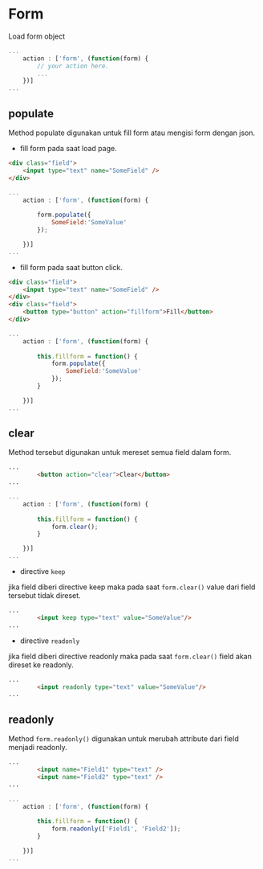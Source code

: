 # Form

Load form object

```javascript
...
	action : ['form', (function(form) {		
		// your action here.
		...
	})]
...
```

## populate

Method populate digunakan untuk fill form atau mengisi form dengan json.

- fill form pada saat load page.

```html
<div class="field">
	<input type="text" name="SomeField" />
</div>
```

```javascript
...
	action : ['form', (function(form) {
		
		form.populate({
			SomeField:'SomeValue'
		});

	})]
...
```

- fill form pada saat button click.

```html
<div class="field">
	<input type="text" name="SomeField" />
</div>
<div class="field">
	<button type="button" action="fillform">Fill</button>
</div>
```

```javascript
...
	action : ['form', (function(form) {
		
		this.fillform = function() {
			form.populate({
				SomeField:'SomeValue'
			});
		}

	})]
...
```

## clear

Method tersebut digunakan untuk mereset semua field dalam form.
```html
...
		<button action="clear">Clear</button>
...
```

```javascript
...
	action : ['form', (function(form) {
		
		this.fillform = function() {
			form.clear();
		}

	})]
...
```

* directive ```keep```

jika field diberi directive keep maka pada saat ```form.clear()``` value dari field tersebut tidak direset.

```html
...
		<input keep type="text" value="SomeValue"/>
...
```

* directive ```readonly```

jika field diberi directive readonly maka pada saat ```form.clear()``` field akan direset ke readonly.

```html
...
		<input readonly type="text" value="SomeValue"/>
...
```

## readonly

Method ```form.readonly()``` digunakan untuk merubah attribute dari field menjadi readonly.

```html
...
		<input name="Field1" type="text" />
		<input name="Field2" type="text" />
...
```

```javascript
...
	action : ['form', (function(form) {
		
		this.fillform = function() {
			form.readonly(['Field1', 'Field2']);
		}

	})]
...
```